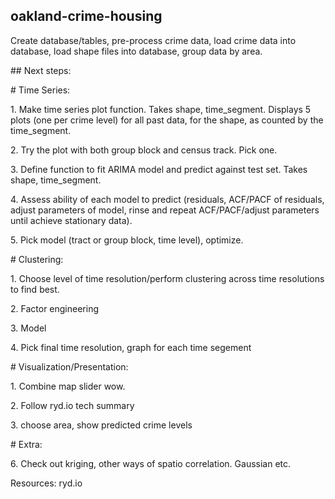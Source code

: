 ## oakland-crime-housing
<p>
Create database/tables, pre-process crime data, load crime data into database, load shape files into database, group data by area.
<p>
## Next steps:
<p>
# Time Series:
<p>
1. Make time series plot function. Takes shape, time_segment. Displays 5 plots (one per crime level) for all past data, for the shape, as counted by the time_segment. 
<p>
2. Try the plot with both group block and census track. Pick one.
<p>
3. Define function to fit ARIMA model and predict against test set. Takes shape, time_segment.
<p>
4. Assess ability of each model to predict (residuals, ACF/PACF of residuals, adjust parameters of model, rinse and repeat ACF/PACF/adjust parameters until achieve stationary data).
<p>
5. Pick model (tract or group block, time level), optimize.
<p>
# Clustering:
<p>
1. Choose level of time resolution/perform clustering across time resolutions to find best.
<p>
2. Factor engineering
<p>
3. Model
<p>
4. Pick final time resolution, graph for each time segement
<p>
# Visualization/Presentation:
<p>
1. Combine map slider wow.
<p>
2. Follow ryd.io tech summary
<p>
3. choose area, show predicted crime levels
<p>
# Extra:
<p>
6. Check out kriging, other ways of spatio correlation. Gaussian etc.
<p>
<p>
Resources: ryd.io
